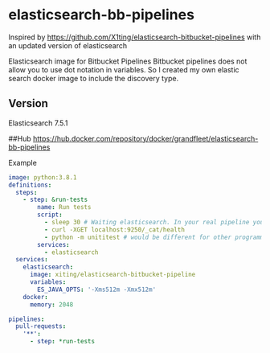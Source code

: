 # elasticsearch-bb-pipelines
Inspired by https://github.com/X1ting/elasticsearch-bitbucket-pipelines with an updated version of elasticsearch

Elasticsearch image for Bitbucket Pipelines
Bitbucket pipelines does not allow you to use dot notation in variables. So I created my own elastic search docker image to include the discovery type.

## Version
Elasticsearch 7.5.1

##Hub
https://hub.docker.com/repository/docker/grandfleet/elasticsearch-bb-pipelines

Example
```yaml
image: python:3.8.1
definitions:
  steps:
    - step: &run-tests
        name: Run tests
        script:
          - sleep 30 # Waiting elasticsearch. In your real pipeline you can not use it.
          - curl -XGET localhost:9250/_cat/health
          - python -m unititest # would be different for other programming languages
        services:
          - elasticsearch
  services:
    elasticsearch:
      image: xiting/elasticsearch-bitbucket-pipeline
      variables:
        ES_JAVA_OPTS: '-Xms512m -Xmx512m'
    docker:
      memory: 2048

pipelines:
  pull-requests:
    '**':
      - step: *run-tests
```

